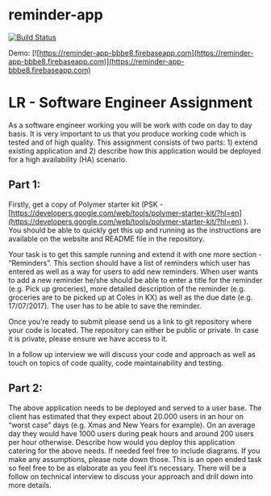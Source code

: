 # reminder-app

[![Build Status](https://travis-ci.org/tiomno/reminder-app.svg?branch=master)](https://travis-ci.org/tiomno/reminder-app)

Demo: [![https://reminder-app-bbbe8.firebaseapp.com](https://reminder-app-bbbe8.firebaseapp.com)](https://reminder-app-bbbe8.firebaseapp.com)

LR - Software Engineer Assignment 
========

As a software engineer working you will be work with code on day to day basis. It is very important to us that you produce working code which is tested and of high quality. This assignment consists of two parts: 1) extend existing application and 2) describe how this application would be deployed for a high availability (HA) scenario.

Part 1:
---

Firstly, get a copy of Polymer starter kit (PSK - [https://developers.google.com/web/tools/polymer-starter-kit/?hl=en](https://developers.google.com/web/tools/polymer-starter-kit/?hl=en) ). You should be able to quickly get this up and running as the instructions are available on the website and README file in the repository.

Your task is to get this sample running and extend it with one more section - “Reminders”. This section should have a list of reminders which user has entered as well as a way for users to add new reminders. When user wants to add a new reminder he/she should be able to enter a title for the reminder (e.g. Pick up groceries), more detailed description of the reminder (e.g. groceries are to be picked up at Coles in KX) as well as the due date (e.g. 17/07/2017). The user has to be able to save the reminder.

Once you’re ready to submit please send us a link to git repository where your code is located. The repository can either be public or private. In case it is private, please ensure we have access to it.

In a follow up interview we will discuss your code and approach as well as touch on topics of code quality, code maintainability and testing.

Part 2:
----

The above application needs to be deployed and served to a user base. The client has estimated that they expect about 20.000 users in an hour on “worst case” days (e.g. Xmas and New Years for example). On an average day they would have 1000 users during peak hours and around 200 users per hour otherwise. Describe how would you deploy this application catering for the above needs. If needed feel free to include diagrams. If you make any assumptions, please note down those. This is an open ended task so feel free to be as elaborate as you feel it’s necessary. There will be a follow on technical interview to discuss your approach and drill down into more details.